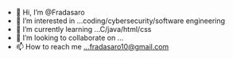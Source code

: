 - 👋 Hi, I’m @Fradasaro
- 👀 I’m interested in ...coding/cybersecurity/software engineering
- 🌱 I’m currently learning ...C/java/html/css
- 💞️ I’m looking to collaborate on ...
- 📫 How to reach me ...fradasaro10@gmail.com

<!---
Fradasaro/Fradasaro is a ✨ special ✨ repository because its `README.md` (this file) appears on your GitHub profile.
You can click the Preview link to take a look at your changes.
--->
